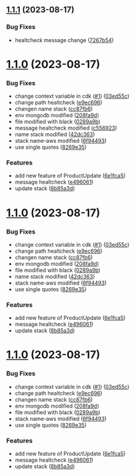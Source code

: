 ## [1.1.1](https://github.com/alanjosue97/api_salon/compare/v1.1.0...v1.1.1) (2023-08-17)


### Bug Fixes

* healtcheck message change ([7267b54](https://github.com/alanjosue97/api_salon/commit/7267b548532e27042cbe3384be0df0d96a06cdda))

# [1.1.0](https://github.com/alanjosue97/api_salon/compare/v1.0.3...v1.1.0) (2023-08-17)


### Bug Fixes

* change context variable in cdk ([#1](https://github.com/alanjosue97/api_salon/issues/1)) ([03ed55c](https://github.com/alanjosue97/api_salon/commit/03ed55cd4a078a7655be5d964132a216190805a1))
* change path healtcheck ([e9ec696](https://github.com/alanjosue97/api_salon/commit/e9ec696fe9e02a4372635ee7127b31c3711396a5))
* changen name stack ([cc87fb6](https://github.com/alanjosue97/api_salon/commit/cc87fb6d5962c9a1ec29797825766cacdcd6bd48))
* env mongodb modified ([208fa9d](https://github.com/alanjosue97/api_salon/commit/208fa9d9ac77703ea0b72a4efcaad4f8f804f736))
* file modified with black ([0289a9b](https://github.com/alanjosue97/api_salon/commit/0289a9b9f4b3390b8663d6ccc133b34d904b8c25))
* message healtcheck modified ([c556923](https://github.com/alanjosue97/api_salon/commit/c55692337c4c1ab06fb2101bd72e0763d31ec5f4))
* name stack modified ([42dc363](https://github.com/alanjosue97/api_salon/commit/42dc363a49e03ea798f56eaee4b5b9172a1f429a))
* stack name-aws modified ([6f94493](https://github.com/alanjosue97/api_salon/commit/6f94493cc74b4deb86e15b4a52a1239a5423252f))
* use single quotes ([8269e35](https://github.com/alanjosue97/api_salon/commit/8269e35b0113c07ef24504f72f879bfca2325ea5))


### Features

* add new feature of ProductUpdate ([6e1fca5](https://github.com/alanjosue97/api_salon/commit/6e1fca500347949561582c81a67146633fb401b1))
* message healtcheck ([e496061](https://github.com/alanjosue97/api_salon/commit/e496061b0ab274e4d22066ecbf968363e2960a32))
* update stack ([8b85a3d](https://github.com/alanjosue97/api_salon/commit/8b85a3dec710bf121a2771e36c2104f6a9a2cb24))

# [1.1.0](https://github.com/alanjosue97/api_salon/compare/v1.0.3...v1.1.0) (2023-08-17)


### Bug Fixes

* change context variable in cdk ([#1](https://github.com/alanjosue97/api_salon/issues/1)) ([03ed55c](https://github.com/alanjosue97/api_salon/commit/03ed55cd4a078a7655be5d964132a216190805a1))
* change path healtcheck ([e9ec696](https://github.com/alanjosue97/api_salon/commit/e9ec696fe9e02a4372635ee7127b31c3711396a5))
* changen name stack ([cc87fb6](https://github.com/alanjosue97/api_salon/commit/cc87fb6d5962c9a1ec29797825766cacdcd6bd48))
* env mongodb modified ([208fa9d](https://github.com/alanjosue97/api_salon/commit/208fa9d9ac77703ea0b72a4efcaad4f8f804f736))
* file modified with black ([0289a9b](https://github.com/alanjosue97/api_salon/commit/0289a9b9f4b3390b8663d6ccc133b34d904b8c25))
* name stack modified ([42dc363](https://github.com/alanjosue97/api_salon/commit/42dc363a49e03ea798f56eaee4b5b9172a1f429a))
* stack name-aws modified ([6f94493](https://github.com/alanjosue97/api_salon/commit/6f94493cc74b4deb86e15b4a52a1239a5423252f))
* use single quotes ([8269e35](https://github.com/alanjosue97/api_salon/commit/8269e35b0113c07ef24504f72f879bfca2325ea5))


### Features

* add new feature of ProductUpdate ([6e1fca5](https://github.com/alanjosue97/api_salon/commit/6e1fca500347949561582c81a67146633fb401b1))
* message healtcheck ([e496061](https://github.com/alanjosue97/api_salon/commit/e496061b0ab274e4d22066ecbf968363e2960a32))
* update stack ([8b85a3d](https://github.com/alanjosue97/api_salon/commit/8b85a3dec710bf121a2771e36c2104f6a9a2cb24))

# [1.1.0](https://github.com/alanjosue97/api_salon/compare/v1.0.3...v1.1.0) (2023-08-17)


### Bug Fixes

* change context variable in cdk ([#1](https://github.com/alanjosue97/api_salon/issues/1)) ([03ed55c](https://github.com/alanjosue97/api_salon/commit/03ed55cd4a078a7655be5d964132a216190805a1))
* change path healtcheck ([e9ec696](https://github.com/alanjosue97/api_salon/commit/e9ec696fe9e02a4372635ee7127b31c3711396a5))
* changen name stack ([cc87fb6](https://github.com/alanjosue97/api_salon/commit/cc87fb6d5962c9a1ec29797825766cacdcd6bd48))
* env mongodb modified ([208fa9d](https://github.com/alanjosue97/api_salon/commit/208fa9d9ac77703ea0b72a4efcaad4f8f804f736))
* file modified with black ([0289a9b](https://github.com/alanjosue97/api_salon/commit/0289a9b9f4b3390b8663d6ccc133b34d904b8c25))
* stack name-aws modified ([6f94493](https://github.com/alanjosue97/api_salon/commit/6f94493cc74b4deb86e15b4a52a1239a5423252f))
* use single quotes ([8269e35](https://github.com/alanjosue97/api_salon/commit/8269e35b0113c07ef24504f72f879bfca2325ea5))


### Features

* add new feature of ProductUpdate ([6e1fca5](https://github.com/alanjosue97/api_salon/commit/6e1fca500347949561582c81a67146633fb401b1))
* message healtcheck ([e496061](https://github.com/alanjosue97/api_salon/commit/e496061b0ab274e4d22066ecbf968363e2960a32))
* update stack ([8b85a3d](https://github.com/alanjosue97/api_salon/commit/8b85a3dec710bf121a2771e36c2104f6a9a2cb24))

